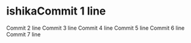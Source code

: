 # ishikaCommit 1 line
Commit 2 line
Commit 3 line
Commit 4 line
Commit 5 line
Commit 6 line
Commit 7 line
